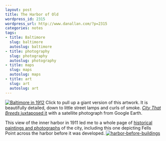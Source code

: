 ```yaml
---
layout: post
title: The Harbor of Old
wordpress_id: 2315
wordpress_url: http://www.danallan.com/?p=2315
categories: notes
tags:
- title: Baltimore
  slug: baltimore
  autoslug: baltimore
- title: photography
  slug: photography
  autoslug: photography
- title: maps
  slug: maps
  autoslug: maps
- title: art
  slug: art
  autoslug: art
---
```

[![Baltimore in 1912](http://www.danallan.com/wp-content/uploads/2012/08/inner-harbor-1912-700px.jpg "inner-harbor-1912-700px")](http://www.danallan.com/wp-content/uploads/2012/08/inner-harbor-1912.jpg)
Click to pull up a giant version of this artwork. It is beautifully detailed, down to little street lamps and curls of smoke. [_City That Breeds_ juxtaposed it](http://citythatbreeds.com/2011/04/hey-look-a-big-giant-100-year-old-map-of-the-inner-harbor/) with a satellite photograph from Google Earth.

This view of the inner harbor in 1911 led me to a whole page of [historical paintings and photographs](http://www.kilduffs.com/Harbor.html) of the city, including this one depicting Fells Point across the harbor before it was developed.
[![](http://www.danallan.com/wp-content/uploads/2012/08/harbor-before-buildings.jpg "harbor-before-buildings")](http://www.danallan.com/wp-content/uploads/2012/08/harbor-before-buildings.jpg)
